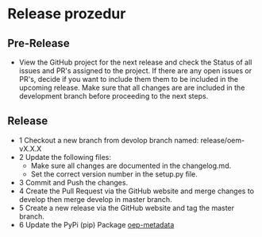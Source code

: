 # Release prozedur
 ## Pre-Release
- View the GitHub project for the next release and check the 
Status of all issues and PR's assigned to the project.
If there are any open issues or PR's, decide if you want to include them
them to be included in the upcoming release. Make sure that all changes are
are included in the development branch before proceeding to the next steps.
## Release
- 1 Checkout a new branch from devolop branch named: release/oem-vX.X.X
- 2 Update the following files: 
	- Make sure all changes are documented in the changelog.md.
	- Set the correct version number in the setup.py file.
- 3 Commit and Push the changes.
- 4 Create the Pull Request via the GitHub website and merge changes to 
develop then merge develop in master branch.
- 5 Create a new release via the GitHub website and tag the master branch.
- 6 Update the PyPi (pip) Package [oep-metadata](https://pypi.org/project/oep-metadata/)